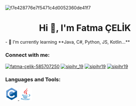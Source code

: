 ![f7e428776e7f5471c4d0052360de41f7](https://github.com/user-attachments/assets/2d973116-7d9a-4588-9560-44094c79be15)




<h1 align="center">Hi 👋, I'm Fatma ÇELİK</h1>
- 🌱 I’m currently learning **Java, C#, Python, JS, Kotlin...**

<h3 align="left">Connect with me:</h3>
<p align="left">
<a href="https://linkedin.com/in/fatma-çelik-585707250" target="blank"><img align="center" src="https://raw.githubusercontent.com/rahuldkjain/github-profile-readme-generator/master/src/images/icons/Social/linked-in-alt.svg" alt="fatma-çelik-585707250" height="30" width="40" /></a>
<a href="https://instagram.com/sipihr_19" target="blank"><img align="center" src="https://raw.githubusercontent.com/rahuldkjain/github-profile-readme-generator/master/src/images/icons/Social/instagram.svg" alt="sipihr_19" height="30" width="40" /></a>
<a href="https://www.hackerrank.com/sipihr19" target="blank"><img align="center" src="https://raw.githubusercontent.com/rahuldkjain/github-profile-readme-generator/master/src/images/icons/Social/hackerrank.svg" alt="sipihr19" height="30" width="40" /></a>
<a href="https://www.leetcode.com/sipihr19" target="blank"><img align="center" src="https://raw.githubusercontent.com/rahuldkjain/github-profile-readme-generator/master/src/images/icons/Social/leet-code.svg" alt="sipihr19" height="30" width="40" /></a>
</p>

<h3 align="left">Languages and Tools:</h3>
<p align="left"> <a href="https://www.cprogramming.com/" target="_blank" rel="noreferrer"> <img src="https://raw.githubusercontent.com/devicons/devicon/master/icons/c/c-original.svg" alt="c" width="40" height="40"/> </a> <a href="https://www.java.com" target="_blank" rel="noreferrer"> <img src="https://raw.githubusercontent.com/devicons/devicon/master/icons/java/java-original.svg" alt="java" width="40" height="40"/> </a> </p>
